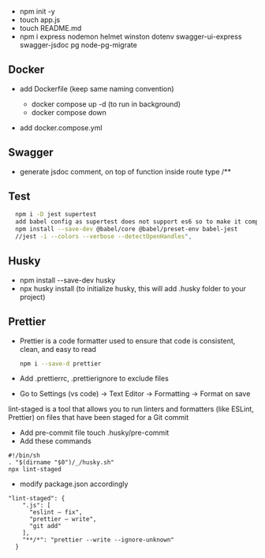 - npm init -y
- touch app.js
- touch README.md
- npm i express nodemon helmet winston dotenv swagger-ui-express swagger-jsdoc pg node-pg-migrate

## Docker

- add Dockerfile (keep same naming convention)

  - docker compose up -d (to run in background)
  - docker compose down

- add docker.compose.yml

## Swagger

- generate jsdoc comment, on top of function inside route type /\*\*

## Test

```bash
  npm i -D jest supertest
  add babel config as supertest does not support es6 so to make it compatible
  npm install --save-dev @babel/core @babel/preset-env babel-jest
  //jest -i --colors --verbose --detectOpenHandles",
```

## Husky

- npm install --save-dev husky
- npx husky install (to initialize husky, this will add .husky folder to your project)

## Prettier

- Prettier is a code formatter used to ensure that code is consistent, clean, and easy to read

  ```bash
  npm i --save-d prettier
  ```

- Add .prettierrc, .prettierignore to exclude files
- Go to Settings (vs code) → Text Editor → Formatting → Format on save

lint-staged is a tool that allows you to run linters and formatters (like ESLint, Prettier) on files that have been staged for a Git commit

- Add pre-commit file touch .husky/pre-commit
- Add these commands

```
#!/bin/sh
. "$(dirname "$0")/_/husky.sh"
npx lint-staged
```

- modify package.json accordingly

```
"lint-staged": {
    ".js": [
      "eslint — fix",
      "prettier — write",
      "git add"
    ],
    "**/*": "prettier --write --ignore-unknown"
  }
```
